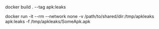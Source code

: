 docker build . --tag apk:leaks

docker run -it --rm --network none -v /path/to/shared/dir:/tmp/apkleaks  apk:leaks   -f /tmp/apkleaks/SomeApk.apk
